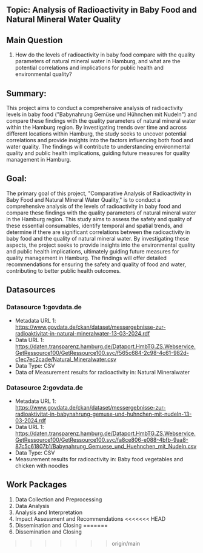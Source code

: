 ## Topic:  Analysis of Radioactivity in Baby Food and Natural Mineral Water Quality

## Main Question
1. How do the levels of radioactivity in baby food compare with the quality parameters of natural mineral water in Hamburg, and what are the potential correlations and implications for public health and environmental quality?

## Summary:
This project aims to conduct a comprehensive analysis of radioactivity levels in baby food ("Babynahrung Gemüse und Hühnchen mit Nudeln") and compare these findings with the quality parameters of natural mineral water within the Hamburg region. By investigating trends over time and across different locations within Hamburg, the study seeks to uncover potential correlations and provide insights into the factors influencing both food and water quality. The findings will contribute to understanding environmental quality and public health implications, guiding future measures for quality management in Hamburg.

## Goal:
The primary goal of this project, "Comparative Analysis of Radioactivity in Baby Food and Natural Mineral Water Quality," is to conduct a comprehensive analysis of the levels of radioactivity in baby food and compare these findings with the quality parameters of natural mineral water in the Hamburg region. This study aims to assess the safety and quality of these essential consumables, identify temporal and spatial trends, and determine if there are significant correlations between the radioactivity in baby food and the quality of natural mineral water. By investigating these aspects, the project seeks to provide insights into the environmental quality and public health implications, ultimately guiding future measures for quality management in Hamburg. The findings will offer detailed recommendations for ensuring the safety and quality of food and water, contributing to better public health outcomes.

## Datasources

### Datasource 1:govdata.de
* Metadata URL 1: https://www.govdata.de/ckan/dataset/messergebnisse-zur-radioaktivitat-in-natural-mineralwater-13-03-2024.rdf
* Data URL 1: https://daten.transparenz.hamburg.de/Dataport.HmbTG.ZS.Webservice.GetRessource100/GetRessource100.svc/f565c684-2c98-4c61-982d-c1ec7ec2cade/Natural_Mineralwater.csv
* Data Type: CSV
* Data of Measurement results for radioactivity in: Natural Mineralwater

### Datasource 2:govdata.de
* Metadata URL 1: https://www.govdata.de/ckan/dataset/messergebnisse-zur-radioaktivitat-in-babynahrung-gemuse-und-huhnchen-mit-nudeln-13-03-2024.rdf
* Data URL 1: https://daten.transparenz.hamburg.de/Dataport.HmbTG.ZS.Webservice.GetRessource100/GetRessource100.svc/fa8ce806-e088-4bfb-9aa8-87c5c61807b1/Babynahrung_Gemuese_und_Huehnchen_mit_Nudeln.csv
* Data Type: CSV
* Measurement results for radioactivity in: Baby food vegetables and chicken with noodles 

## Work Packages
1. Data Collection and Preprocessing
2. Data Analysis
3. Analysis and Interpretation
4. Impact Assessment and Recommendations
<<<<<<< HEAD
5. Dissemination and Closing
=======
5. Dissemination and Closing
>>>>>>> origin/main
